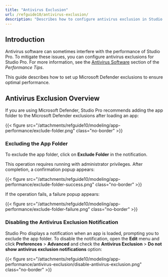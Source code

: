 ```yaml
---
title: "Antivirus Exclusion"
url: /refguide10/antivirus-exclusion/
description: "Describes how to configure antivirus exclusion in Studio Pro."
---
```


## Introduction

Antivirus software can sometimes interfere with the performance of Studio Pro. To mitigate these issues, you can configure antivirus exclusions for Studio Pro. For more information, see the [Antivirus Software](/refguide10/performance-tips/#antivirus-software) section of the *Performance Tips*.

This guide describes how to set up Microsoft Defender exclusions to ensure optimal performance.

## Antivirus Exclusion Overview

If you are using Microsoft Defender, Studio Pro recommends adding the app folder to the Microsoft Defender exclusions after loading an app:

{{< figure src="/attachments/refguide10/modeling/app-performance/exclude-folder.png" class="no-border" >}}

### Excluding the App Folder

To exclude the app folder, click on **Exclude Folder** in the notification.

This operation requires running with administrator privileges. After completion, a confirmation popup appears:

{{< figure src="/attachments/refguide10/modeling/app-performance/exclude-folder-success.png" class="no-border" >}}

If the operation fails, a failure popup appears:

{{< figure src="/attachments/refguide10/modeling/app-performance/exclude-folder-failure.png" class="no-border" >}}

### Disabling the Antivirus Exclusion Notification

Studio Pro displays a notification when an app is loaded, prompting you to exclude the app folder. To disable the notification, open the **Edit** menu and click **Preferences** > **Advanced** and check the **Antivirus Exclusion** > **Do not show antivirus exclusion notifications** option:

{{< figure src="/attachments/refguide10/modeling/app-performance/antivirus-exclusion/disable-antivirus-exclusion.png" class="no-border" >}}
